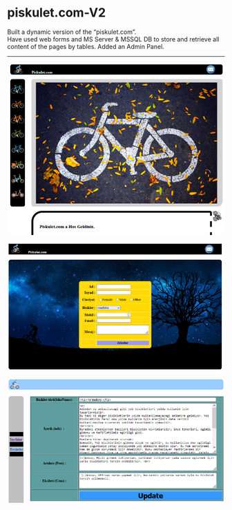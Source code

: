 # piskulet.com-V2

Built a dynamic version of the “piskulet.com”.  
Have used web forms and MS Server & MSSQL DB to store and retrieve all content of the pages by tables. 
Added an Admin Panel.                                                                                
<hr>
<p align="center">
  <img src="piskulet.com v2_ss/1.png" width="600" title="hover text">
</p>
<p align="center">
  <img src="piskulet.com v2_ss/2.png" width="600" alt="accessibility text">
</p>
<p align="center">
  <img src="piskulet.com v2_ss/4.png" width="600" alt="accessibility text">
</p>

